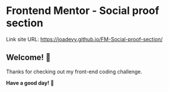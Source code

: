# Frontend Mentor - Social proof section

Link site URL: https://joadevy.github.io/FM-Social-proof-section/

## Welcome! 👋

Thanks for checking out my front-end coding challenge.

**Have a good day!** 🚀
